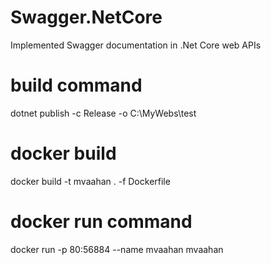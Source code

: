 # Swagger.NetCore
Implemented Swagger documentation in .Net Core web APIs


build command
=============
dotnet publish -c Release -o C:\MyWebs\test

docker build 
============
docker build -t mvaahan . -f Dockerfile

docker run command
==================
docker run -p 80:56884 --name mvaahan mvaahan
